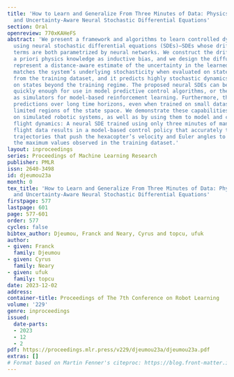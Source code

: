 ```yaml
---
title: 'How to Learn and Generalize From Three Minutes of Data: Physics-Constrained
  and Uncertainty-Aware Neural Stochastic Differential Equations'
section: Oral
openreview: 770xKAHeFS
abstract: 'We present a framework and algorithms to learn controlled dynamics models
  using neural stochastic differential equations (SDEs)—SDEs whose drift and diffusion
  terms are both parametrized by neural networks. We construct the drift term to leverage
  a priori physics knowledge as inductive bias, and we design the diffusion term to
  represent a distance-aware estimate of the uncertainty in the learned model’s predictions—it
  matches the system’s underlying stochasticity when evaluated on states near those
  from the training dataset, and it predicts highly stochastic dynamics when evaluated
  on states beyond the training regime. The proposed neural SDEs can be evaluated
  quickly enough for use in model predictive control algorithms, or they can be used
  as simulators for model-based reinforcement learning. Furthermore, they make accurate
  predictions over long time horizons, even when trained on small datasets that cover
  limited regions of the state space. We demonstrate these capabilities through experiments
  on simulated robotic systems, as well as by using them to model and control a hexacopter’s
  flight dynamics: A neural SDE trained using only three minutes of manually collected
  flight data results in a model-based control policy that accurately tracks aggressive
  trajectories that push the hexacopter’s velocity and Euler angles to nearly double
  the maximum values observed in the training dataset.'
layout: inproceedings
series: Proceedings of Machine Learning Research
publisher: PMLR
issn: 2640-3498
id: djeumou23a
month: 0
tex_title: 'How to Learn and Generalize From Three Minutes of Data: Physics-Constrained
  and Uncertainty-Aware Neural Stochastic Differential Equations'
firstpage: 577
lastpage: 601
page: 577-601
order: 577
cycles: false
bibtex_author: Djeumou, Franck and Neary, Cyrus and topcu, ufuk
author:
- given: Franck
  family: Djeumou
- given: Cyrus
  family: Neary
- given: ufuk
  family: topcu
date: 2023-12-02
address:
container-title: Proceedings of The 7th Conference on Robot Learning
volume: '229'
genre: inproceedings
issued:
  date-parts:
  - 2023
  - 12
  - 2
pdf: https://proceedings.mlr.press/v229/djeumou23a/djeumou23a.pdf
extras: []
# Format based on Martin Fenner's citeproc: https://blog.front-matter.io/posts/citeproc-yaml-for-bibliographies/
---
```

